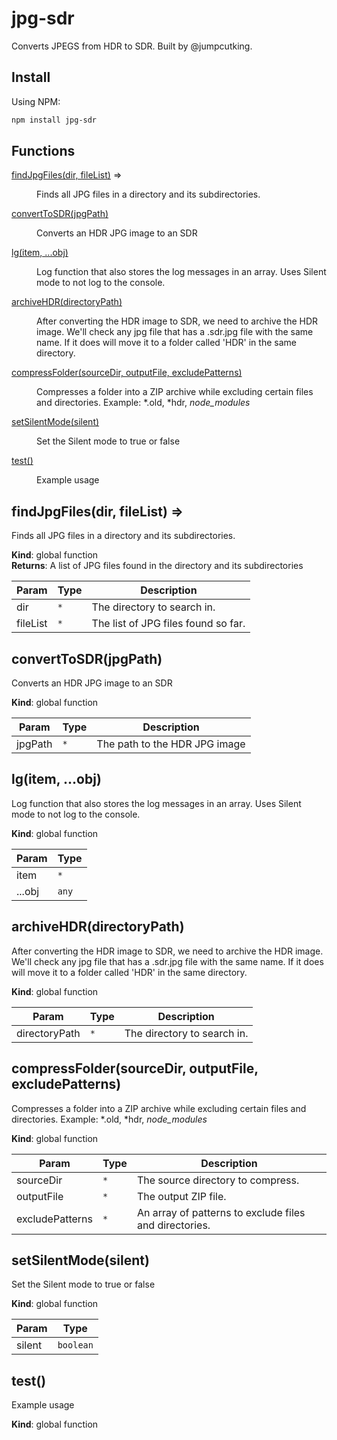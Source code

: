 # jpg-sdr
Converts JPEGS from HDR to SDR.
Built by @jumpcutking.

## Install
Using NPM:
```bash
npm install jpg-sdr
```

## Functions

<dl>
<dt><a href="#findJpgFiles">findJpgFiles(dir, fileList)</a> ⇒</dt>
<dd><p>Finds all JPG files in a directory and its subdirectories.</p>
</dd>
<dt><a href="#convertToSDR">convertToSDR(jpgPath)</a></dt>
<dd><p>Converts an HDR JPG image to an SDR</p>
</dd>
<dt><a href="#lg">lg(item, ...obj)</a></dt>
<dd><p>Log function that also stores the log messages in an array.
Uses Silent mode to not log to the console.</p>
</dd>
<dt><a href="#archiveHDR">archiveHDR(directoryPath)</a></dt>
<dd><p>After converting the HDR image to SDR, we need to archive the HDR image.
We&#39;ll check any jpg file that has a .sdr.jpg file with the same name.
If it does will move it to a folder called &#39;HDR&#39; in the same directory.</p>
</dd>
<dt><a href="#compressFolder">compressFolder(sourceDir, outputFile, excludePatterns)</a></dt>
<dd><p>Compresses a folder into a ZIP archive while excluding certain files and directories.
Example: *.old, *hdr, <em>node_modules</em></p>
</dd>
<dt><a href="#setSilentMode">setSilentMode(silent)</a></dt>
<dd><p>Set the Silent mode to true or false</p>
</dd>
<dt><a href="#test">test()</a></dt>
<dd><p>Example usage</p>
</dd>
</dl>

<a name="findJpgFiles"></a>

## findJpgFiles(dir, fileList) ⇒
Finds all JPG files in a directory and its subdirectories.

**Kind**: global function  
**Returns**: A list of JPG files found in the directory and its subdirectories  

| Param | Type | Description |
| --- | --- | --- |
| dir | <code>\*</code> | The directory to search in. |
| fileList | <code>\*</code> | The list of JPG files found so far. |

<a name="convertToSDR"></a>

## convertToSDR(jpgPath)
Converts an HDR JPG image to an SDR

**Kind**: global function  

| Param | Type | Description |
| --- | --- | --- |
| jpgPath | <code>\*</code> | The path to the HDR JPG image |

<a name="lg"></a>

## lg(item, ...obj)
Log function that also stores the log messages in an array.
Uses Silent mode to not log to the console.

**Kind**: global function  

| Param | Type |
| --- | --- |
| item | <code>\*</code> | 
| ...obj | <code>any</code> | 

<a name="archiveHDR"></a>

## archiveHDR(directoryPath)
After converting the HDR image to SDR, we need to archive the HDR image.
We'll check any jpg file that has a .sdr.jpg file with the same name.
If it does will move it to a folder called 'HDR' in the same directory.

**Kind**: global function  

| Param | Type | Description |
| --- | --- | --- |
| directoryPath | <code>\*</code> | The directory to search in. |

<a name="compressFolder"></a>

## compressFolder(sourceDir, outputFile, excludePatterns)
Compresses a folder into a ZIP archive while excluding certain files and directories.
Example: *.old, *hdr, *node_modules*

**Kind**: global function  

| Param | Type | Description |
| --- | --- | --- |
| sourceDir | <code>\*</code> | The source directory to compress. |
| outputFile | <code>\*</code> | The output ZIP file. |
| excludePatterns | <code>\*</code> | An array of patterns to exclude files and directories. |

<a name="setSilentMode"></a>

## setSilentMode(silent)
Set the Silent mode to true or false

**Kind**: global function  

| Param | Type |
| --- | --- |
| silent | <code>boolean</code> | 

<a name="test"></a>

## test()
Example usage

**Kind**: global function  

